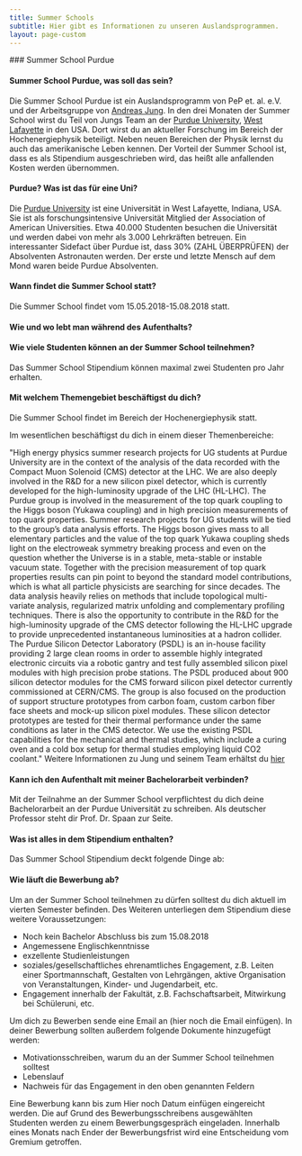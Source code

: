 ```yaml
---
title: Summer Schools
subtitle: Hier gibt es Informationen zu unseren Auslandsprogrammen.
layout: page-custom
---
```

<div class="box" markdown="1">
### Summer School Purdue

#### Summer School Purdue, was soll das sein?
Die Summer School Purdue ist ein Auslandsprogramm von PeP et. al. e.V. und der Arbeitsgruppe von
[Andreas Jung](https://www.physics.purdue.edu/people/faculty/anjung.php).
In den drei Monaten der Summer School wirst du Teil von Jungs Team an der
[Purdue University](https://www.purdue.edu/), [West Lafayette](https://en.wikipedia.org/wiki/West_Lafayette,_Indiana)
in den USA. Dort wirst du an aktueller Forschung im Bereich der Hochenergiephysik beteiligt.  Neben neuen
Bereichen der Physik lernst du auch das amerikanische Leben kennen. Der Vorteil der Summer School ist,
dass es als Stipendium ausgeschrieben wird, das heißt alle anfallenden Kosten werden übernommen.
 
#### Purdue? Was ist das für eine Uni?
Die [Purdue University](https://en.wikipedia.org/wiki/Purdue_University) ist eine Universität in West Lafayette,
Indiana, USA. Sie ist als forschungsintensive Universität Mitglied der Association of American Universities.
Etwa 40.000 Studenten besuchen die Universität und werden dabei von mehr als 3.000 Lehrkräften betreuen.
Ein interessanter Sidefact über Purdue ist, dass 30% (ZAHL ÜBERPRÜFEN) der Absolventen Astronauten werden.
Der erste und letzte Mensch auf dem Mond waren beide Purdue Absolventen.
 
#### Wann findet die Summer School statt?
Die Summer School findet vom 15.05.2018-15.08.2018 statt.

#### Wie und wo lebt man während des Aufenthalts?
 
#### Wie viele Studenten können an der Summer School teilnehmen?
Das Summer School Stipendium können maximal zwei Studenten pro Jahr erhalten.
 
#### Mit welchem Themengebiet beschäftigst du dich?
Die Summer School findet im Bereich der Hochenergiephysik statt.

Im wesentlichen beschäftigst du dich in einem dieser Themenbereiche:

"High energy physics summer research projects for UG students at Purdue University are in the context
of the analysis of the data recorded with the Compact Muon Solenoid (CMS) detector at the LHC. We are
also deeply involved in the R&D for a new silicon pixel detector, which is currently developed for the
high-luminosity upgrade of the LHC (HL-LHC).
The Purdue group is involved in the measurement of the top quark coupling to the Higgs boson
(Yukawa coupling) and in high precision measurements of top quark properties. Summer research projects
for UG students will be tied to the group’s data analysis efforts. The Higgs boson gives mass to all
elementary particles and the value of the top quark Yukawa coupling sheds light on the electroweak
symmetry breaking process and even on the question whether the Universe is in a stable, meta-stable or
instable vacuum state. Together with the precision measurement of top quark properties results can pin
point to beyond the standard model contributions, which is what all particle physicists are searching
for since decades. The data analysis heavily relies on methods that include topological multi-variate
analysis, regularized matrix unfolding and complementary profiling techniques.
There is also the opportunity to contribute in the R&D for the high-luminosity upgrade of the CMS
detector following the HL-LHC upgrade to provide unprecedented instantaneous luminosities at a hadron
collider. The Purdue Silicon Detector Laboratory (PSDL) is an in-house facility providing 2 large clean
rooms in order to assemble highly integrated electronic circuits via a robotic gantry and test fully
assembled silicon pixel modules with high precision probe stations. The PSDL produced about 900 silicon
detector modules for the CMS forward silicon pixel detector currently commissioned at CERN/CMS. The group
is also focused on the production of support structure prototypes from carbon foam, custom carbon fiber
face sheets and mock-up silicon pixel modules. These silicon detector prototypes are tested for their
thermal performance under the same conditions as later in the CMS detector. We use the existing PSDL
capabilities for the mechanical and thermal studies, which include a curing oven and a cold box setup
for thermal studies employing liquid CO2 coolant."
Weitere Informationen zu Jung und seinem Team erhältst du [hier](http://www.physics.purdue.edu/~jung196/index.html)
 
#### Kann ich den Aufenthalt mit meiner Bachelorarbeit verbinden?
Mit der Teilnahme an der Summer School verpflichtest du dich deine Bachelorarbeit an der Purdue Universität
zu schreiben. Als deutscher Professor steht dir Prof. Dr. Spaan zur Seite.

#### Was ist alles in dem Stipendium enthalten?
Das Summer School Stipendium deckt folgende Dinge ab:
                         
#### Wie läuft die Bewerbung ab?
Um an der Summer School teilnehmen zu dürfen solltest du dich aktuell
im vierten Semester befinden.
Des Weiteren unterliegen dem  Stipendium diese weitere Voraussetzungen:
- Noch kein Bachelor Abschluss bis zum 15.08.2018
- Angemessene Englischkenntnisse
- exzellente Studienleistungen
- soziales/gesellschaftliches ehrenamtliches Engagement, z.B. Leiten einer Sportmannschaft, Gestalten
von Lehrgängen, aktive Organisation von Veranstaltungen, Kinder- und Jugendarbeit, etc.
- Engagement innerhalb der Fakultät, z.B. Fachschaftsarbeit, Mitwirkung bei Schüleruni, etc.
 
Um dich zu Bewerben sende eine Email an (hier noch die Email einfügen).
In deiner Bewerbung sollten außerdem folgende Dokumente hinzugefügt werden:
 
- Motivationsschreiben, warum du an der Summer School teilnehmen solltest
- Lebenslauf
- Nachweis für das Engagement in den oben genannten Feldern
 
Eine Bewerbung kann bis zum Hier noch Datum einfügen eingereicht werden. Die auf Grund des Bewerbungsschreibens
ausgewählten Studenten werden zu einem Bewerbungsgespräch eingeladen.
Innerhalb eines Monats nach Ender der Bewerbungsfrist wird eine Entscheidung vom Gremium getroffen. 
</div>
